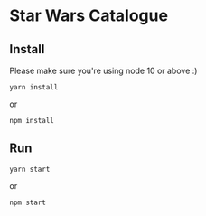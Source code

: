 # Star Wars Catalogue

## Install

Please make sure you're using node 10 or above :)

```
yarn install
```
or
```
npm install
```

## Run

```
yarn start
```
or
```
npm start
```
